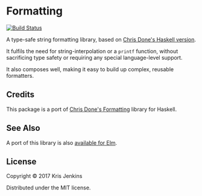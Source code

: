 # Formatting

[![Build Status](https://travis-ci.org/krisajenkins/purescript-formatting.svg?branch=master)](https://travis-ci.org/krisajenkins/purescript-formatting)

A type-safe string formatting library, based on [Chris Done's Haskell version](https://hackage.haskell.org/package/formatting).

It fulfils the need for string-interpolation or a `printf` function,
without sacrificing type safety or requiring any special
language-level support.

It also composes well, making it easy to build up complex, reusable formatters.

## Credits

This package is a port of [Chris Done's Formatting][formatting] library for
Haskell.

[formatting]: http://chrisdone.com/posts/formatting

## See Also

A port of this library is also [available for Elm](http://package.elm-lang.org/packages/krisajenkins/formatting/latest).

## License

Copyright © 2017 Kris Jenkins

Distributed under the MIT license.
